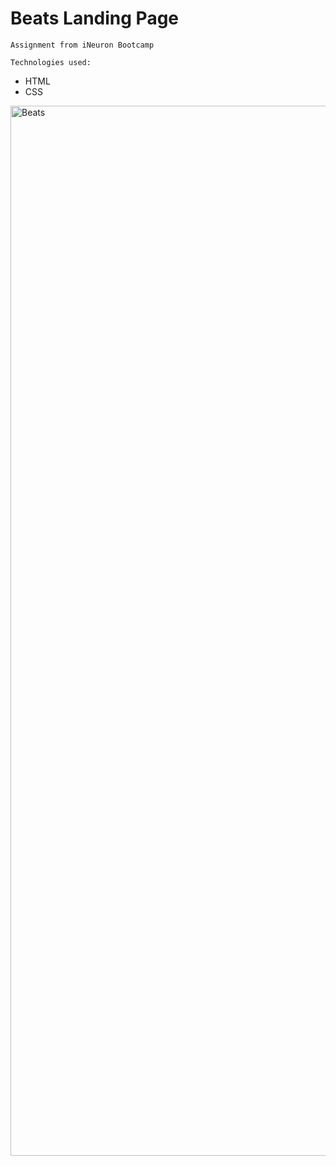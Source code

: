 # Beats Landing Page

`Assignment from iNeuron Bootcamp`

`Technologies used:`

- HTML
- CSS

<img width="1680" alt="Beats" src="https://user-images.githubusercontent.com/110910838/211021936-9fae205e-2e02-4a68-8286-d4ef059becbd.png">


